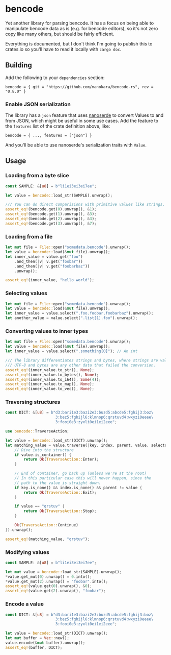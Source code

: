 # bencode

Yet another library for parsing bencode. It has a focus on being able to manipulate bencode data as is (e.g. for bencode editors), so it's not zero copy like many others, but should be fairly efficient.

Everything is documented, but I don't think I'm going to publish this to crates.io so you'll have to read it locally with `cargo doc`.

## Building

Add the following to your `dependencies` section:

```
bencode = { git = "https://github.com/manokara/bencode-rs", rev = "0.8.0" }
```

### Enable JSON serialization

The library has a `json` feature that uses [nanoserde] to convert Values to and from JSON, which might be useful in some use cases. Add the feature to the `features` list of the crate definition above, like:

```
bencode = { ..., features = ["json"] }
```

And you'll be able to use nanoserde's serialization traits with `Value`.

## Usage

### Loading from a byte slice

```rust
const SAMPLE: &[u8] = b"li1ei3ei3ei7ee";

let value = bencode::load_str(SAMPLE).unwrap();

/// You can do direct comparisions with primitive values like strings, bytes and integers.
assert_eq!(bencode.get(0).unwrap(), &1);
assert_eq!(bencode.get(1).unwrap(), &3);
assert_eq!(bencode.get(2).unwrap(), &3);
assert_eq!(bencode.get(3).unwrap(), &7);
```

### Loading from a file

```rust
let mut file = File::open("somedata.bencode").unwrap();
let value = bencode::load(&mut file).unwrap();
let inner_value = value.get("foo")
    .and_then(|v| v.get("foobar"))
    .and_then(|v| v.get("foobarbaz"))
    .unwrap();

assert_eq!(inner_value, "hello world");
```

### Selecting values

```rust
let mut file = File::open("somedata.bencode").unwrap();
let value = bencode::load(&mut file).unwrap();
let inner_value = value.select(".foo.foobar.foobarbaz").unwrap();
let another_value = value.select(".list[1].foo").unwrap();
```

### Converting values to inner types

```rust
let mut file = File::open("somedata.bencode").unwrap();
let value = bencode::load(&mut file).unwrap();
let inner_value = value.select(".something[0]"); // An int

/// The library differentiates strings and bytes, where strings are valid
/// UTF-8 and bytes are any other data that failed the conversion.
assert_eq!(inner_value.to_str(), None);
assert_eq!(inner_value.to_bytes(), None);
assert_eq!(inner_value.to_i64(), Some(4));
assert_eq!(inner_value.to_map(), None);
assert_eq!(inner_value.to_vec(), None);
```

### Traversing structures

```rust
const DICT: &[u8] = b"d3:bari1e3:bazi2e3:buzd5:abcde5:fghij3:boz\
                      3:bez5:fghijl6:klmnop6:qrstuvd4:wxyzi0eeee\
                      3:fooi0e3:zyxli0ei1ei2eee";

use bencode::TraverseAction;

let value = bencode::load_str(DICT).unwrap();
let matching_value = value.traverse(|key, index, parent, value, selector| {
	// Dive into the structure
	if value.is_container() {
		return Ok(TraverseAction::Enter);
	}

	// End of container, go back up (unless we're at the root)
	// In this particular case this will never happen, since the
	// path to the value is straight down.
	if key.is_none() && index.is_none() && parent != value {
		return Ok(TraverseAction::Exit);
	}

	if value == "qrstuv" {
		return Ok(TraverseAction::Stop);
	}

	Ok(TraverseAction::Continue)
}).unwrap();

assert_eq!(matching_value, "qrstuv");
```

### Modifying values

```rust
const SAMPLE: &[u8] = b"li1ei3ei3ei7ee";

let mut value = bencode::load_str(SAMPLE).unwrap();
*value.get_mut(0).unwrap() = 0.into();
*value.get_mut(2).unwrap() = "foobar".into();
assert_eq!(value.get(0).unwrap(), &0);
assert_eq!(value.get(2).unwrap(), "foobar");
```

### Encode a value

```rust
const DICT: &[u8] = b"d3:bari1e3:bazi2e3:buzd5:abcde5:fghij3:boz\
                      3:bez5:fghijl6:klmnop6:qrstuvd4:wxyzi0eeee\
                      3:fooi0e3:zyxli0ei1ei2eee";

let value = bencode::load_str(DICT).unwrap();
let mut buffer = Vec::new();
value.encode(&mut buffer).unwrap();
assert_eq!(buffer, DICT);
```

[nanoserde]: https://crates.io/crates/nanoserde

